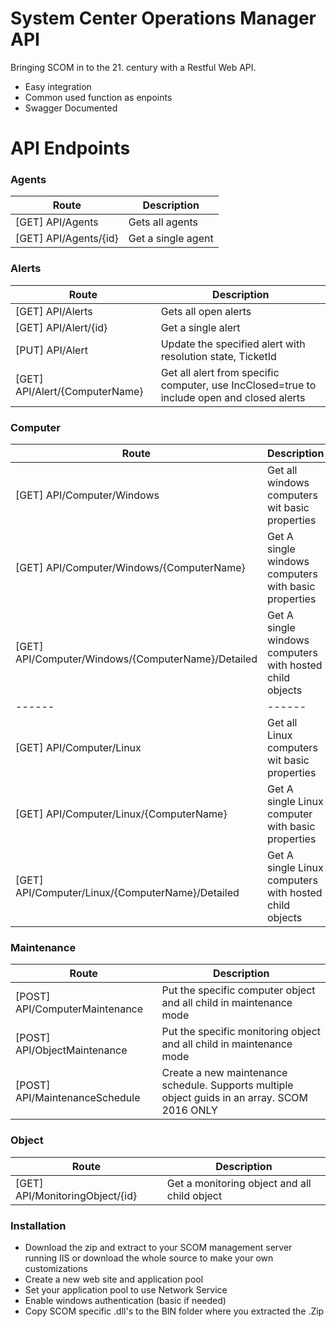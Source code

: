 # System Center Operations Manager API


Bringing SCOM in to the 21. century with a Restful Web API.

  - Easy integration
  - Common used function as enpoints
  - Swagger Documented

# API Endpoints

### Agents

| Route | Description |
| ------ | ------ |
| [GET] API/Agents | Gets all agents |
| [GET] API/Agents/{id} | Get a single agent |

### Alerts

| Route | Description |
| ------ | ------ |
| [GET] API/Alerts | Gets all open alerts |
| [GET] API/Alert/{id} | Get a single alert |
| [PUT] API/Alert | Update the specified alert with resolution state, TicketId |
| [GET] API/Alert/{ComputerName} | Get all alert from specific computer, use IncClosed=true to include open and closed alerts |

### Computer

| Route | Description |
| ------ | ------ |
| [GET] API/Computer/Windows | Get all windows computers wit basic properties |
| [GET] API/Computer/Windows/{ComputerName} | Get A single windows computers with basic properties |
| [GET] API/Computer/Windows/{ComputerName}/Detailed | Get A single windows computers with hosted child objects |
| ------ | ------ |
| [GET] API/Computer/Linux | Get all Linux computers wit basic properties |
| [GET] API/Computer/Linux/{ComputerName} | Get A single Linux computer with basic properties |
| [GET] API/Computer/Linux/{ComputerName}/Detailed | Get A single Linux computers with hosted child objects |

### Maintenance

| Route | Description |
| ------ | ------ |
| [POST] API/ComputerMaintenance | Put the specific computer object and all child in maintenance mode |
| [POST] API/ObjectMaintenance | Put the specific monitoring object and all child in maintenance mode |
| [POST] API/MaintenanceSchedule | Create a new maintenance schedule. Supports multiple object guids in an array. SCOM 2016 ONLY |

### Object

| Route | Description |
| ------ | ------ |
| [GET] API/MonitoringObject/{id} | Get a monitoring object and all child object |


### Installation

- Download the zip and extract to your SCOM management server running IIS or download the whole source to make your own customizations
- Create a new web site and application pool
- Set your application pool to use Network Service
- Enable windows authentication (basic if needed)
- Copy SCOM specific .dll's to the BIN folder where you extracted the .Zip
